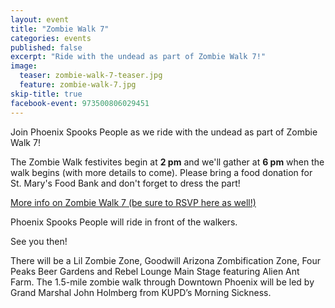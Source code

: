 ```yaml
---
layout: event
title: "Zombie Walk 7"
categories: events
published: false
excerpt: "Ride with the undead as part of Zombie Walk 7!"
image:
  teaser: zombie-walk-7-teaser.jpg
  feature: zombie-walk-7.jpg
skip-title: true
facebook-event: 973500806029451
---
```


Join Phoenix Spooks People as we ride with the undead as part of Zombie Walk 7!

The Zombie Walk festivites begin at **2 pm** and we'll gather at **6 pm** when the walk begins (with more details to come). Please bring a food donation for St. Mary's Food Bank and don't forget to dress the part!

[More info on Zombie Walk 7 (be sure to RSVP here as well!)](https://www.facebook.com/events/394364484086487/)

Phoenix Spooks People will ride in front of the walkers.

See you then!

There will be a Lil Zombie Zone, Goodwill Arizona Zombification Zone, Four Peaks Beer Gardens and Rebel Lounge Main Stage featuring Alien Ant Farm. The 1.5-mile zombie walk through Downtown Phoenix will be led by Grand Marshal John Holmberg from KUPD’s Morning Sickness.
